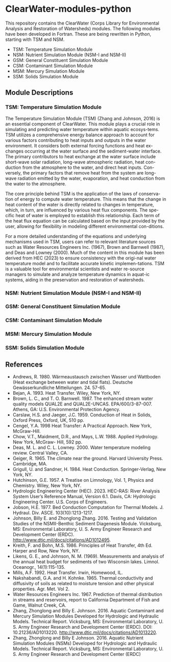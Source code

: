 # ClearWater-modules-python

This repository contains the ClearWater (Corps Library for Environmental Analysis and Restoration of Watersheds) modules. The following modules have been developed in Fortran. These are being rewritten in Python, starting with TSM and NSM.

- TSM: Temperature Simulation Module
- NSM: Nutrient Simulation Module (NSM-I and NSM-II)
- GSM: General Constituent Simulation Module
- CSM: Contaminant Simulation Module
- MSM: Mercury Simulation Module
- SSM: Solids Simulation Module

## Module Descriptions

### TSM: Temperature Simulation Module
The Temperature Simulation Module (TSM) (Zhang and Johnson, 2016) is an essential component of ClearWater. This module plays a crucial role in simulating and predicting water temperature within aquatic ecosys-tems. TSM utilizes a comprehensive energy balance approach to account for various factors contributing to heat inputs and outputs in the water environment. It considers both external forcing functions and heat ex-changes occurring at the water surface and the sediment-water interface. The primary contributors to heat exchange at the water surface include short-wave solar radiation, long-wave atmospheric radiation, heat con-duction from the atmosphere to the water, and direct heat inputs. Con-versely, the primary factors that remove heat from the system are long-wave radiation emitted by the water, evaporation, and heat conduction from the water to the atmosphere.

The core principle behind TSM is the application of the laws of conserva-tion of energy to compute water temperature. This means that the change in heat content of the water is directly related to changes in temperature, which, in turn, are influenced by various heat flux components. The spe-cific heat of water is employed to establish this relationship. Each term of the heat flux equation can be calculated based on the input provided by the user, allowing for flexibility in modeling different environmental con-ditions.

For a more detailed understanding of the equations and underlying mechanisms used in TSM, users can refer to relevant literature sources such as Water Resources Engineers Inc. (1967), Brown and Barnwell (1987), and Deas and Lowney (2000). Much of the content in this module has been derived from HEC (2023) to ensure consistency with the origi-nal water temperature model and to facilitate accurate kinetic implemen-tations. TSM is a valuable tool for environmental scientists and water re-source managers to simulate and analyze temperature dynamics in aquat-ic systems, aiding in the preservation and restoration of watersheds.

### NSM: Nutrient Simulation Module (NSM-I and NSM-II)

### GSM: General Constituent Simulation Module

### CSM: Contaminant Simulation Module

### MSM: Mercury Simulation Module

### SSM: Solids Simulation Module

## References

- Andrews, R. 1980. Wärmeaustausch zwischen Wasser und Wattboden (Heat exchange between water and tidal flats). Deutsche Gewässerkundliche Mitteilungen. 24. 57-65.
- Bejan, A. 1993. Heat Transfer. Wiley, New York, NY. 
- Brown, L. C., and T. O. Barnwell. 1987. The enhanced stream water quality models QUAL2E and QUAL2E-UNCAS. EPA/600/3-87-007. Athens, GA: U.S. Environmental Protection Agency.
- Carslaw, H.S. and Jaeger, J.C. 1959. Conduction of Heat in Solids, Oxford Press, Oxford, UK, 510 pp.
- Cengel, Y.A. 1998 Heat Transfer: A Practical Approach. New York, McGraw-Hill.
- Chow, V.T., Maidment, D.R., and Mays, L.W. 1988. Applied Hydrology. New York, McGraw- Hill, 592 pp.
- Deas, M. L. and C. L. Lowney. 2000. Water temperature modeling review. Central Valley, CA.
- Geiger, R. 1965. The climate near the ground. Harvard University Press. Cambridge, MA.
- Grigull, U. and Sandner, H. 1984. Heat Conduction. Springer-Verlag, New York, NY.
- Hutchinson, G.E. 1957. A Treatise on Limnology, Vol. 1, Physics and Chemistry. Wiley, New York, NY.
- Hydrologic Engineering Center (HEC). 2023. HEC-RAS: River Analysis System User’s Reference Manual, Version 6.1. Davis, CA: Hydrologic Engineering Center. U.S. Corps of Engineers.
- Jobson, H.E. 1977. Bed Conduction Computation for Thermal Models. J. Hydraul. Div. ASCE. 103(10):1213-1217.
- Johnson, Billy E. and Zhonglong Zhang. 2016. Testing and Validation Studies of the NSMII-Benthic Sediment Diagenesis Module. Vicksburg, MS: Environmental Laboratory, U. S. Army Engineer Research and Development Center (ERDC). http://www.dtic.mil/docs/citations/AD1012495.
- Kreith, F. and Bohn, M.S. 1986. Principles of Heat Transfer, 4th Ed. Harper and Row, New York, NY. 
- Likens, G. E., and Johnson, N. M. (1969). Measurements and analysis of the annual heat budget for sediments of two Wisconsin lakes. Limnol. Oceanogr., 14(1):115-135.
- Mills, A.F. 1992. Heat Transfer. Irwin, Homewood, IL. 
- Nakshabandi, G.A. and H. Kohnke. 1965. Thermal conductivity and diffusivity of soils as related to moisture tension and other physical properties. Agr. Met. Vol 2.
- Water Resources Engineers Inc. 1967. Prediction of thermal distribution in streams and reservoirs, report to California Department of Fish and Game, Walnut Creek, CA.
- Zhang, Zhonglong and Billy E. Johnson. 2016. Aquatic Contaminant and Mercury Simulation Modules Developed for Hydrologic and Hydraulic Models. Technical Report. Vicksburg, MS: Environmental Laboratory, U. S. Army Engineer Research and Development Center (ERDC). DOI: 10.21236/AD1013220. http://www.dtic.mil/docs/citations/AD1013220.
- Zhang, Zhonglong and Billy E Johnson. 2016. Aquatic Nutrient Simulation Modules (NSMs) Developed for Hydrologic and Hydraulic Models. Technical Report. Vicksburg, MS: Environmental Laboratory, U. S. Army Engineer Research and Development Center (ERDC)
